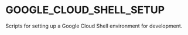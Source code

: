 # GOOGLE_CLOUD_SHELL_SETUP
Scripts for setting up a Google Cloud Shell environment for development.
